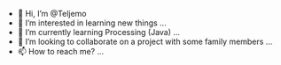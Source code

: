 - 👋 Hi, I’m @Teljemo
- 👀 I’m interested in learning new things ...
- 🌱 I’m currently learning Processing (Java) ...
- 💞️ I’m looking to collaborate on a project with some family members ...
- 📫 How to reach me? ...

<!---
Teljemo/Teljemo is a ✨ special ✨ repository because its `README.md` (this file) appears on your GitHub profile.
You can click the Preview link to take a look at your changes.
--->
